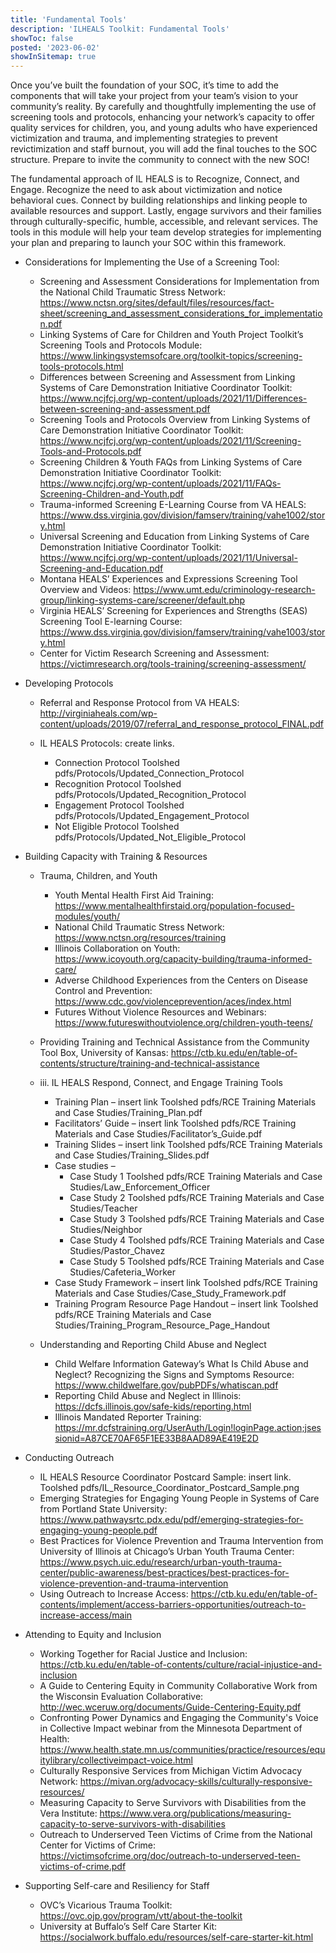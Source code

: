 ```yaml
---
title: 'Fundamental Tools'
description: 'ILHEALS Toolkit: Fundamental Tools'
showToc: false
posted: '2023-06-02'
showInSitemap: true
---
```


Once you’ve built the foundation of your SOC, it’s time to add the components that will take your project from your team’s vision to your community’s reality. By carefully and thoughtfully implementing the use of screening tools and protocols, enhancing your network’s capacity to offer quality services for children, you, and young adults who have experienced victimization and trauma, and implementing strategies to prevent revictimization and staff burnout, you will add the final touches to the SOC structure. Prepare to invite the community to connect with the new SOC!

The fundamental approach of IL HEALS is to Recognize, Connect, and Engage. Recognize the need to ask about victimization and notice behavioral cues. Connect by building relationships and linking people to available resources and support. Lastly, engage survivors and their families through culturally-specific, humble, accessible, and relevant services. The tools in this module will help your team develop strategies for implementing your plan and preparing to launch your SOC within this framework.

- Considerations for Implementing the Use of a Screening Tool:

  - Screening and Assessment Considerations for Implementation from the National Child Traumatic Stress Network: https://www.nctsn.org/sites/default/files/resources/fact-sheet/screening_and_assessment_considerations_for_implementation.pdf
  - Linking Systems of Care for Children and Youth Project Toolkit’s Screening Tools and Protocols Module: https://www.linkingsystemsofcare.org/toolkit-topics/screening-tools-protocols.html
  - Differences between Screening and Assessment from Linking Systems of Care Demonstration Initiative Coordinator Toolkit: https://www.ncjfcj.org/wp-content/uploads/2021/11/Differences-between-screening-and-assessment.pdf
  - Screening Tools and Protocols Overview from Linking Systems of Care Demonstration Initiative Coordinator Toolkit: https://www.ncjfcj.org/wp-content/uploads/2021/11/Screening-Tools-and-Protocols.pdf
  - Screening Children & Youth FAQs from Linking Systems of Care Demonstration Initiative Coordinator Toolkit: https://www.ncjfcj.org/wp-content/uploads/2021/11/FAQs-Screening-Children-and-Youth.pdf
  - Trauma-informed Screening E-Learning Course from VA HEALS: https://www.dss.virginia.gov/division/famserv/training/vahe1002/story.html
  - Universal Screening and Education from Linking Systems of Care Demonstration Initiative Coordinator Toolkit: https://www.ncjfcj.org/wp-content/uploads/2021/11/Universal-Screening-and-Education.pdf
  - Montana HEALS’ Experiences and Expressions Screening Tool Overview and Videos: https://www.umt.edu/criminology-research-group/linking-systems-care/screener/default.php
  - Virginia HEALS’ Screening for Experiences and Strengths (SEAS) Screening Tool E-learning Course: https://www.dss.virginia.gov/division/famserv/training/vahe1003/story.html
  - Center for Victim Research Screening and Assessment: https://victimresearch.org/tools-training/screening-assessment/

- Developing Protocols

  - Referral and Response Protocol from VA HEALS: http://virginiaheals.com/wp-content/uploads/2019/07/referral_and_response_protocol_FINAL.pdf
  - IL HEALS Protocols: create links.

    - Connection Protocol Toolshed pdfs/Protocols/Updated_Connection_Protocol
    - Recognition Protocol Toolshed pdfs/Protocols/Updated_Recognition_Protocol
    - Engagement Protocol Toolshed pdfs/Protocols/Updated_Engagement_Protocol
    - Not Eligible Protocol Toolshed pdfs/Protocols/Updated_Not_Eligible_Protocol

- Building Capacity with Training & Resources

  - Trauma, Children, and Youth

    - Youth Mental Health First Aid Training: https://www.mentalhealthfirstaid.org/population-focused-modules/youth/
    - National Child Traumatic Stress Network: https://www.nctsn.org/resources/training
    - Illinois Collaboration on Youth: https://www.icoyouth.org/capacity-building/trauma-informed-care/
    - Adverse Childhood Experiences from the Centers on Disease Control and Prevention: https://www.cdc.gov/violenceprevention/aces/index.html
    - Futures Without Violence Resources and Webinars: https://www.futureswithoutviolence.org/children-youth-teens/

  - Providing Training and Technical Assistance from the Community Tool Box, University of Kansas: https://ctb.ku.edu/en/table-of-contents/structure/training-and-technical-assistance
  - iii. IL HEALS Respond, Connect, and Engage Training Tools

    - Training Plan – insert link Toolshed pdfs/RCE Training Materials and Case Studies/Training_Plan.pdf
    - Facilitators’ Guide – insert link Toolshed pdfs/RCE Training Materials and Case Studies/Facilitator’s_Guide.pdf
    - Training Slides – insert link Toolshed pdfs/RCE Training Materials and Case Studies/Training_Slides.pdf
    - Case studies –
      - Case Study 1 Toolshed pdfs/RCE Training Materials and Case Studies/Law_Enforcement_Officer
      - Case Study 2 Toolshed pdfs/RCE Training Materials and Case Studies/Teacher
      - Case Study 3 Toolshed pdfs/RCE Training Materials and Case Studies/Neighbor
      - Case Study 4 Toolshed pdfs/RCE Training Materials and Case Studies/Pastor_Chavez
      - Case Study 5 Toolshed pdfs/RCE Training Materials and Case Studies/Cafeteria_Worker
    - Case Study Framework – insert link Toolshed pdfs/RCE Training Materials and Case Studies/Case_Study_Framework.pdf
    - Training Program Resource Page Handout – insert link Toolshed pdfs/RCE Training Materials and Case Studies/Training_Program_Resource_Page_Handout

  - Understanding and Reporting Child Abuse and Neglect

    - Child Welfare Information Gateway’s What Is Child Abuse and Neglect? Recognizing the Signs and Symptoms Resource: https://www.childwelfare.gov/pubPDFs/whatiscan.pdf
    - Reporting Child Abuse and Neglect in Illinois: https://dcfs.illinois.gov/safe-kids/reporting.html
    - Illinois Mandated Reporter Training: https://mr.dcfstraining.org/UserAuth/Login!loginPage.action;jsessionid=A87CE70AF65F1EE33B8AAD89AE419E2D

- Conducting Outreach

  - IL HEALS Resource Coordinator Postcard Sample: insert link. Toolshed pdfs/IL_Resource_Coordinator_Postcard_Sample.png
  - Emerging Strategies for Engaging Young People in Systems of Care from Portland State University: https://www.pathwaysrtc.pdx.edu/pdf/emerging-strategies-for-engaging-young-people.pdf
  - Best Practices for Violence Prevention and Trauma Intervention from University of Illinois at Chicago’s Urban Youth Trauma Center: https://www.psych.uic.edu/research/urban-youth-trauma-center/public-awareness/best-practices/best-practices-for-violence-prevention-and-trauma-intervention
  - Using Outreach to Increase Access: https://ctb.ku.edu/en/table-of-contents/implement/access-barriers-opportunities/outreach-to-increase-access/main

- Attending to Equity and Inclusion

  - Working Together for Racial Justice and Inclusion: https://ctb.ku.edu/en/table-of-contents/culture/racial-injustice-and-inclusion
  - A Guide to Centering Equity in Community Collaborative Work from the Wisconsin Evaluation Collaborative: http://wec.wceruw.org/documents/Guide-Centering-Equity.pdf
  - Confronting Power Dynamics and Engaging the Community's Voice in Collective Impact webinar from the Minnesota Department of Health: https://www.health.state.mn.us/communities/practice/resources/equitylibrary/collectiveimpact-voice.html
  - Culturally Responsive Services from Michigan Victim Advocacy Network: https://mivan.org/advocacy-skills/culturally-responsive-resources/
  - Measuring Capacity to Serve Survivors with Disabilities from the Vera Institute: https://www.vera.org/publications/measuring-capacity-to-serve-survivors-with-disabilities
  - Outreach to Underserved Teen Victims of Crime from the National Center for Victims of Crime: https://victimsofcrime.org/doc/outreach-to-underserved-teen-victims-of-crime.pdf

- Supporting Self-care and Resiliency for Staff

  - OVC’s Vicarious Trauma Toolkit: https://ovc.ojp.gov/program/vtt/about-the-toolkit
  - University at Buffalo’s Self Care Starter Kit: https://socialwork.buffalo.edu/resources/self-care-starter-kit.html
